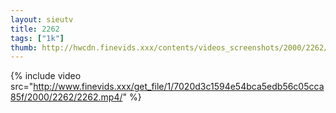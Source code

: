 ```yaml
--- 
layout: sieutv
title: 2262
tags: ["1k"]
thumb: http://hwcdn.finevids.xxx/contents/videos_screenshots/2000/2262/preview.mp4.jpg
---
```

{% include video src="http://www.finevids.xxx/get_file/1/7020d3c1594e54bca5edb56c05cca85f/2000/2262/2262.mp4/" %} 

